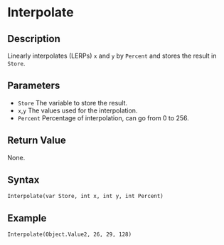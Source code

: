 # Interpolate

## Description
Linearly interpolates (LERPs) `x` and `y` by `Percent` and stores the result in `Store`.

## Parameters
- `Store`
The variable to store the result.
- `x`,`y`
The values used for the interpolation.
- `Percent`
Percentage of interpolation, can go from 0 to 256.

## Return Value
None.

## Syntax
```
Interpolate(var Store, int x, int y, int Percent)
```

## Example
```
Interpolate(Object.Value2, 26, 29, 128)
```